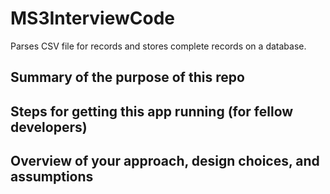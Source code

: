# MS3InterviewCode
Parses CSV file for records and stores complete records on a database.

## Summary of the purpose of this repo

## Steps for getting this app running (for fellow developers)

## Overview of your approach, design choices, and assumptions
